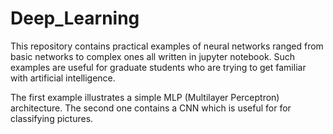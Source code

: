 # Deep_Learning

This repository contains practical examples of neural networks ranged from basic networks to complex ones all written in jupyter notebook.
Such examples are useful for graduate students who are trying to get familiar with artificial intelligence.

The first example illustrates a simple MLP (Multilayer Perceptron) architecture. 
The second one contains a CNN which is useful for for classifying pictures.
